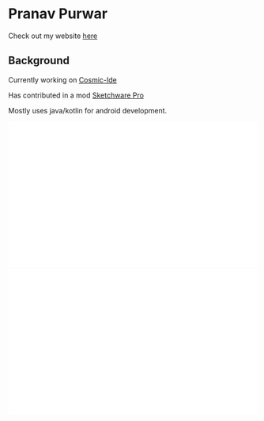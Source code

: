 # Pranav Purwar

Check out my website [here](https://pranavpurwar.ga)

## Background

Currently working on [Cosmic-Ide](https://github.com/Cosmic-Ide/Cosmic-Ide)

Has contributed in a mod [Sketchware Pro](https://github.com/Sketchware-Pro/Sketchware-Pro)

Mostly uses java/kotlin for android development.


![Overview](https://github.com/PranavPurwar/PranavPurwar/blob/master/generated/overview.svg)
![Most Used Languages](https://github.com/PranavPurwar/PranavPurwar/blob/master/generated/languages.svg)
